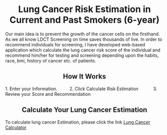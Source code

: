### <h1 align="center">Lung Cancer Risk Estimation in Current and Past Smokers (6-year)</h1> 
Our main idea is to prevent the growth of the cancer cells on the firsthand. As
we all know LDCT Screening on time saves thousands of live. In order to
recommend individuals for screening, I have developed web-based
application which calculate the lung cancer risk score of the individual and recommend him/her
for testing and screening depending upon the habits, race, bmi, history of cancer
etc. of patients. 
<h2 align="center">How It Works</h2> 
 1. Enter your Information. &nbsp;&nbsp;&nbsp;&nbsp;&nbsp;&nbsp;&nbsp;&nbsp; 2. Click Calculate Risk Estimation &nbsp;&nbsp;&nbsp;&nbsp;&nbsp;&nbsp;&nbsp;&nbsp;&nbsp;&nbsp; 3. Review your Score and Recommendation



### <h2 align="center">Calculate Your Lung Cancer Estimation </h2>
To calculate lung cancer Estimation, please click the link [Lung Cancer Calculator](https://github.gatech.edu/pages/nsubedi3/GatechCS6440IndividualProject/ "Lung Cancer Calculator")
